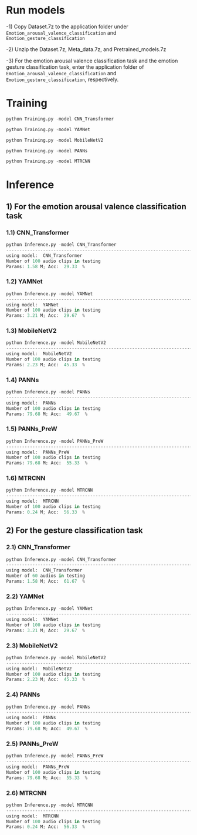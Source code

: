 # Run models

-1) Copy Dataset.7z to the application folder under `Emotion_arousal_valence_classification` and `Emotion_gesture_classification`

-2) Unzip the Dataset.7z, Meta_data.7z, and Pretrained_models.7z

-3) For the emotion arousal valence classification task and the emotion gesture classification task, enter the application folder of `Emotion_arousal_valence_classification` and `Emotion_gesture_classification`, respectively.

# Training

```python 
python Training.py -model CNN_Transformer
```
```python 
python Training.py -model YAMNet
```
```python 
python Training.py -model MobileNetV2
```
```python 
python Training.py -model PANNs
```
```python 
python Training.py -model MTRCNN
```

# Inference

## 1) For the emotion arousal valence classification task

### 1.1) CNN_Transformer 
```python 
python Inference.py -model CNN_Transformer
----------------------------------------------------------------------------------------
using model:  CNN_Transformer
Number of 100 audio clips in testing
Params: 1.58 M; Acc:  29.33  % 
```

### 1.2) YAMNet 
```python 
python Inference.py -model YAMNet
----------------------------------------------------------------------------------------
using model:  YAMNet
Number of 100 audio clips in testing
Params: 3.21 M; Acc:  29.67  %
```

### 1.3) MobileNetV2 
```python 
python Inference.py -model MobileNetV2
----------------------------------------------------------------------------------------
using model:  MobileNetV2
Number of 100 audio clips in testing
Params: 2.23 M; Acc:  45.33  %
```

### 1.4) PANNs 
```python 
python Inference.py -model PANNs
----------------------------------------------------------------------------------------
using model:  PANNs
Number of 100 audio clips in testing
Params: 79.68 M; Acc:  49.67  %
```

### 1.5) PANNs_PreW 
```python 
python Inference.py -model PANNs_PreW
----------------------------------------------------------------------------------------
using model:  PANNs_PreW
Number of 100 audio clips in testing
Params: 79.68 M; Acc:  55.33  %
```

### 1.6) MTRCNN 
```python 
python Inference.py -model MTRCNN
----------------------------------------------------------------------------------------
using model:  MTRCNN
Number of 100 audio clips in testing
Params: 0.24 M; Acc:  56.33  %
```

## 2) For the gesture classification task

### 2.1) CNN_Transformer 
```python 
python Inference.py -model CNN_Transformer
----------------------------------------------------------------------------------------
using model:  CNN_Transformer
Number of 60 audios in testing
Params: 1.58 M; Acc:  61.67  %
```

### 2.2) YAMNet 
```python 
python Inference.py -model YAMNet
----------------------------------------------------------------------------------------
using model:  YAMNet
Number of 100 audio clips in testing
Params: 3.21 M; Acc:  29.67  %
```

### 2.3) MobileNetV2 
```python 
python Inference.py -model MobileNetV2
----------------------------------------------------------------------------------------
using model:  MobileNetV2
Number of 100 audio clips in testing
Params: 2.23 M; Acc:  45.33  %
```

### 2.4) PANNs 
```python 
python Inference.py -model PANNs
----------------------------------------------------------------------------------------
using model:  PANNs
Number of 100 audio clips in testing
Params: 79.68 M; Acc:  49.67  %
```

### 2.5) PANNs_PreW 
```python 
python Inference.py -model PANNs_PreW
----------------------------------------------------------------------------------------
using model:  PANNs_PreW
Number of 100 audio clips in testing
Params: 79.68 M; Acc:  55.33  %
```

### 2.6) MTRCNN 
```python 
python Inference.py -model MTRCNN
----------------------------------------------------------------------------------------
using model:  MTRCNN
Number of 100 audio clips in testing
Params: 0.24 M; Acc:  56.33  %
```
